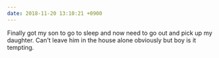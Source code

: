 ```yaml
---
date: 2018-11-20 13:10:21 +0900
---
```

Finally got my son to go to sleep and now need to go out and pick up my daughter. Can't leave him in the house alone obviously but boy is it tempting.
